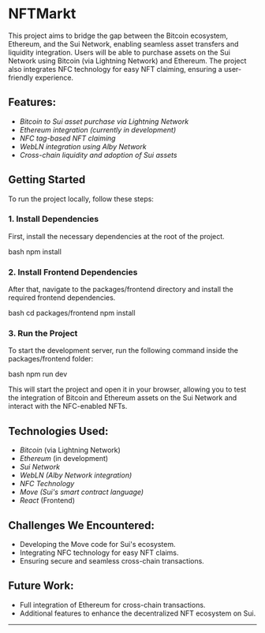 # NFTMarkt

This project aims to bridge the gap between the Bitcoin ecosystem, Ethereum, and the Sui Network, enabling seamless asset transfers and liquidity integration. Users will be able to purchase assets on the Sui Network using Bitcoin (via Lightning Network) and Ethereum. The project also integrates NFC technology for easy NFT claiming, ensuring a user-friendly experience.

## Features:
- *Bitcoin to Sui asset purchase via Lightning Network*
- *Ethereum integration (currently in development)*
- *NFC tag-based NFT claiming*
- *WebLN integration using Alby Network*
- *Cross-chain liquidity and adoption of Sui assets*

## Getting Started

To run the project locally, follow these steps:

### 1. Install Dependencies

First, install the necessary dependencies at the root of the project.

bash
npm install


### 2. Install Frontend Dependencies

After that, navigate to the packages/frontend directory and install the required frontend dependencies.

bash
cd packages/frontend
npm install


### 3. Run the Project

To start the development server, run the following command inside the packages/frontend folder:

bash
npm run dev


This will start the project and open it in your browser, allowing you to test the integration of Bitcoin and Ethereum assets on the Sui Network and interact with the NFC-enabled NFTs.

## Technologies Used:
- *Bitcoin* (via Lightning Network)
- *Ethereum* (in development)
- *Sui Network*
- *WebLN (Alby Network integration)*
- *NFC Technology*
- *Move (Sui's smart contract language)*
- *React* (Frontend)

## Challenges We Encountered:
- Developing the Move code for Sui's ecosystem.
- Integrating NFC technology for easy NFT claims.
- Ensuring secure and seamless cross-chain transactions.
  
## Future Work:
- Full integration of Ethereum for cross-chain transactions.
- Additional features to enhance the decentralized NFT ecosystem on Sui.

---
